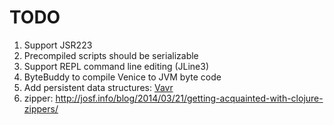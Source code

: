 # TODO

1. Support JSR223
1. Precompiled scripts should be serializable
1. Support REPL command line editing (JLine3)
1. ByteBuddy to compile Venice to JVM byte code
1. Add persistent data structures: [Vavr](https://github.com/vavr-io/vavr)
1. zipper: http://josf.info/blog/2014/03/21/getting-acquainted-with-clojure-zippers/
